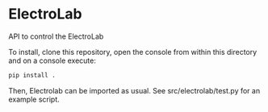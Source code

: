 # ElectroLab
API to control the ElectroLab

To install, clone this repository, open the console from within this directory and on a console execute:

```python
pip install .
```

Then, Electrolab can be imported as usual. See src/electrolab/test.py for an example script.
